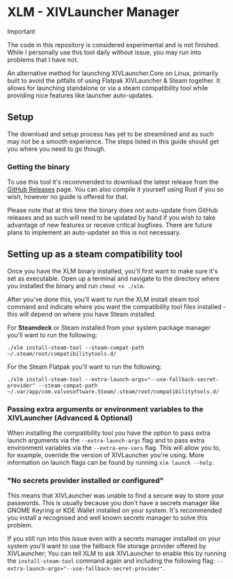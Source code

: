 # XLM - XIVLauncher Manager

> [!IMPORTANT]  
> The code in this repository is considered experimental and is not finished. While I personally use this tool daily without issue, you may run into problems that I have not.

An alternative method for launching XIVLauncher.Core on Linux, primarily built to avoid the pitfalls of using Flatpak XIVLauncher & Steam together. It allows for launching standalone or via a steam compatibility tool while providing nice features like launcher auto-updates.

## Setup

The download and setup process has yet to be streamlined and as such may not be a smooth experience. The steps listed in this guide should get you where you need to go though.

### Getting the binary

To use this tool it's recommended to download the latest release from the [GitHub Releases](https://github.com/Blooym/xlm/releases/latest) page. You can also compile it yourself using Rust if you so wish, however no guide is offered for that.

Please note that at this time the binary does not auto-update from GitHub releases and as such will need to be updated by hand if you wish to take advantage of new features or receive critical bugfixes. There are future plans to implement an auto-updater so this is not necessary.

## Setting up as a steam compatibility tool

Once you have the XLM binary installed, you'll first want to make sure it's set as executable. Open up a terminal and navigate to the directory where you installed the binary and run `chmod +x ./xlm`.

After you've done this, you'll want to run the XLM install steam tool command and indicate where you want the compatibility tool files installed - this will depend on where you have Steam installed. 

For **Steamdeck** or Steam installed from your system package manager you'll want to run the following:
```
./xlm install-steam-tool --steam-compat-path ~/.steam/root/compatibilitytools.d/
```

For the Steam Flatpak you'll want to run the following: 
```
./xlm install-steam-tool --extra-launch-args="--use-fallback-secret-provider" --steam-compat-path ~/.var/app/com.valvesoftware.Steam/.steam/root/compatibilitytools.d/
```

### Passing extra arguments or environment variables to the XIVLauncher (Advanced & Optional)

When installing the compatibility tool you have the option to pass extra launch arguments via the `--extra-launch-args` flag and to pass extra environment variables via the `--extra-env-vars` flag. This will allow you to, for example, override the version of XIVLauncher you're using. More information on launch flags can be found by running `xlm launch --help`.

### "No secrets provider installed or configured"

This means that XIVLauncher was unable to find a secure way to store your passwords. This is usually because you don't have a secrets manager like GNOME Keyring or KDE Wallet installed on your system. It's recommended you install a recognised and well known secrets manager to solve this problem.

If you still run into this issue even with a secrets manager installed on your system you'll want to use the fallback file storage provider offered by XIVLauncher; You can tell XLM to ask XIVLauncher to enable this by running the `install-steam-tool` command again and including the following flag: `--extra-launch-args="--use-fallback-secret-provider"`.
